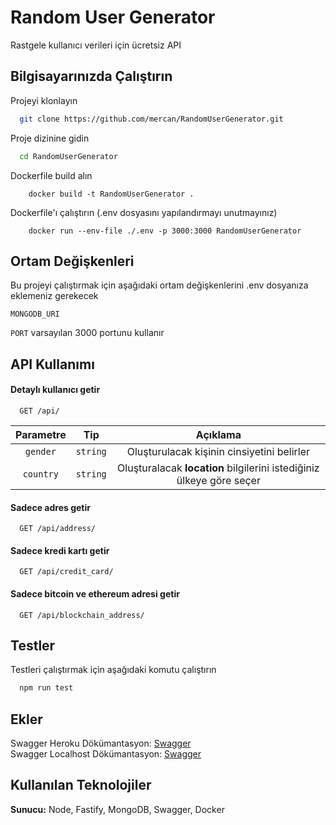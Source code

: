 # Random User Generator

Rastgele kullanıcı verileri için ücretsiz API

## Bilgisayarınızda Çalıştırın

Projeyi klonlayın

```bash
  git clone https://github.com/mercan/RandomUserGenerator.git
```

Proje dizinine gidin

```bash
  cd RandomUserGenerator
```

Dockerfile build alın

```docker
    docker build -t RandomUserGenerator .
```

Dockerfile'ı çalıştırın (.env dosyasını yapılandırmayı unutmayınız)

```docker
    docker run --env-file ./.env -p 3000:3000 RandomUserGenerator
```

## Ortam Değişkenleri

Bu projeyi çalıştırmak için aşağıdaki ortam değişkenlerini .env dosyanıza eklemeniz gerekecek

`MONGODB_URI`

`PORT` varsayılan 3000 portunu kullanır

## API Kullanımı

#### Detaylı kullanıcı getir

```http
  GET /api/
```

| Parametre |   Tip    |                               Açıklama                               |
| :-------: | :------: | :------------------------------------------------------------------: |
| `gender`  | `string` |              Oluşturulacak kişinin cinsiyetini belirler              |
| `country` | `string` | Oluşturalacak **location** bilgilerini istediğiniz ülkeye göre seçer |

#### Sadece adres getir

```http
  GET /api/address/
```

#### Sadece kredi kartı getir

```http
  GET /api/credit_card/
```

#### Sadece bitcoin ve ethereum adresi getir

```http
  GET /api/blockchain_address/
```

## Testler

Testleri çalıştırmak için aşağıdaki komutu çalıştırın

```bash
  npm run test
```

## Ekler

Swagger Heroku Dökümantasyon: [Swagger](https://randomusergeneratorr.herokuapp.com/documentation)\
Swagger Localhost Dökümantasyon: [Swagger](http://localhost:3000/documentation)

## Kullanılan Teknolojiler

**Sunucu:** Node, Fastify, MongoDB, Swagger, Docker

